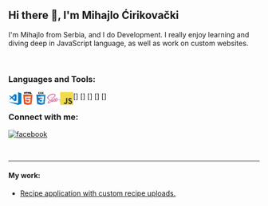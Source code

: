 
## Hi there 👋, I'm Mihajlo Ćirikovački
I'm Mihajlo from Serbia, and I do Development. I really enjoy learning and diving deep in JavaScript language, as well as work on custom websites.

<br />

### Languages and Tools:

[<img align="left" alt="Visual Studio Code" width="26px" src="https://raw.githubusercontent.com/github/explore/80688e429a7d4ef2fca1e82350fe8e3517d3494d/topics/visual-studio-code/visual-studio-code.png" />]
[<img align="left" alt="HTML5" width="26px" src="https://raw.githubusercontent.com/github/explore/80688e429a7d4ef2fca1e82350fe8e3517d3494d/topics/html/html.png"/>]
[<img align="left" alt="CSS3" width="26px" src="https://raw.githubusercontent.com/github/explore/80688e429a7d4ef2fca1e82350fe8e3517d3494d/topics/css/css.png"/>]
[<img align="left" alt="Sass" width="26px" src="https://raw.githubusercontent.com/github/explore/80688e429a7d4ef2fca1e82350fe8e3517d3494d/topics/sass/sass.png"/>]
[<img align="left" alt="JavaScript" width="26px" src="https://raw.githubusercontent.com/github/explore/80688e429a7d4ef2fca1e82350fe8e3517d3494d/topics/javascript/javascript.png"/>]

### Connect with me:
[<img src='https://cdn.jsdelivr.net/npm/simple-icons@3.0.1/icons/facebook.svg' alt='facebook' height='30'>](https://www.facebook.com/miha992)  

<br />

---

#### My work:
- [Recipe application with custom recipe uploads.](https://forkify-miha-cirikovacki.netlify.app/)



















